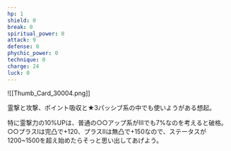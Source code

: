 ```yaml
---
hp: 1
shield: 0
break: 0
spiritual_power: 0
attack: 9
defense: 0
phychic_power: 0
technique: 0
charge: 24
luck: 0
---
```

![[Thumb_Card_30004.png]]

霊撃と攻撃、ポイント吸収と★3パッシブ系の中でも使いようがある想起。

特に霊撃力の10%UPは、普通の○○アップ系がⅢでも7%なのを考えると破格。○○プラスⅠは完凸で+120、プラスⅡは無凸で+150なので、ステータスが1200~1500を超え始めたらそっと思い出してあげよう。